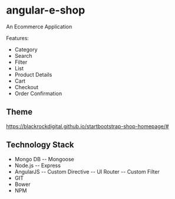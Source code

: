 # angular-e-shop
An Ecommerce Application

Features:
- Category
- Search
- Filter
- List
- Product Details
- Cart
- Checkout
- Order Confirmation

## Theme
https://blackrockdigital.github.io/startbootstrap-shop-homepage/#

## Technology Stack
- Mongo DB
-- Mongoose
- Node.js
-- Express
- AngularJS
-- Custom Directive
-- UI Router
-- Custom Filter
- GIT
- Bower
- NPM

